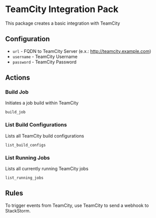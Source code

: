 # TeamCity Integration Pack

This package creates a basic integration with TeamCity

## Configuration

* `url` - FQDN to TeamCity Server (e.x.: http://teamcity.example.com)
* `username` - TeamCity Username
* `password` - TeamCity Password

## Actions

### Build Job
Initiates a job build within TeamCity

`build_job`

### List Build Configurations
Lists all TeamCity build configurations

`list_build_configs`

### List Running Jobs
Lists all currently running TeamCity jobs

`list_running_jobs`

## Rules

To trigger events from TeamCity, use TeamCity to send a webhook to
StackStorm.